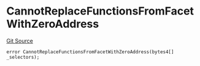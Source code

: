 # CannotReplaceFunctionsFromFacetWithZeroAddress
[Git Source](https://github.com/thrackle-io/tron/blob/5d067d497731c6b73733c2217dfac1db063f1640/src/protocol/economic/ruleProcessor/RuleProcessorDiamondLib.sol)


```solidity
error CannotReplaceFunctionsFromFacetWithZeroAddress(bytes4[] _selectors);
```

